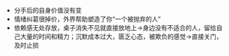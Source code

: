 - 分手后的自身价值没有变
- 情绪纠葛很掉价，外界帮助塑造了你“一个被抛弃的人”
- 依赖感无处存放，桌子消失不见就直接放地上->身边没有不适合的人，留给自己大量的时间和精力；沉默成本过大，匮乏心态，被欺负的感觉->直接关门，及时止损